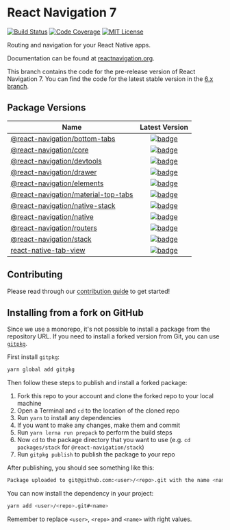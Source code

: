 # React Navigation 7

[![Build Status][build-badge]][build]
[![Code Coverage][coverage-badge]][coverage]
[![MIT License][license-badge]][license]

Routing and navigation for your React Native apps.

Documentation can be found at [reactnavigation.org](https://reactnavigation.org/).

This branch contains the code for the pre-release version of React Navigation 7. You can find the code for the latest stable version in the [6.x branch](https://github.com/react-navigation/react-navigation/tree/6.x).

## Package Versions

| Name                                                                         |                                                                      Latest Version                                                                       |
| ---------------------------------------------------------------------------- | :-------------------------------------------------------------------------------------------------------------------------------------------------------: |
| [@react-navigation/bottom-tabs](/packages/bottom-tabs)                       |          [![badge](https://img.shields.io/npm/v/@react-navigation/bottom-tabs.svg)](https://www.npmjs.com/package/@react-navigation/bottom-tabs)          |
| [@react-navigation/core](/packages/core)                                     |                 [![badge](https://img.shields.io/npm/v/@react-navigation/core.svg)](https://www.npmjs.com/package/@react-navigation/core)                 |
| [@react-navigation/devtools](/packages/devtools)                             |             [![badge](https://img.shields.io/npm/v/@react-navigation/devtools.svg)](https://www.npmjs.com/package/@react-navigation/devtools)             |
| [@react-navigation/drawer](/packages/drawer)                                 |               [![badge](https://img.shields.io/npm/v/@react-navigation/drawer.svg)](https://www.npmjs.com/package/@react-navigation/drawer)               |
| [@react-navigation/elements](/packages/elements)                             |             [![badge](https://img.shields.io/npm/v/@react-navigation/elements.svg)](https://www.npmjs.com/package/@react-navigation/elements)             |
| [@react-navigation/material-top-tabs](/packages/material-top-tabs)           |    [![badge](https://img.shields.io/npm/v/@react-navigation/material-top-tabs.svg)](https://www.npmjs.com/package/@react-navigation/material-top-tabs)    |
| [@react-navigation/native-stack](/packages/native-stack)                     |            [![badge](https://img.shields.io/npm/v/@react-navigation/native-stack.svg)](https://www.npmjs.com/package/@react-navigation/native-stack)             |
| [@react-navigation/native](/packages/native)                                 |               [![badge](https://img.shields.io/npm/v/@react-navigation/native.svg)](https://www.npmjs.com/package/@react-navigation/native)               |
| [@react-navigation/routers](/packages/routers)                               |              [![badge](https://img.shields.io/npm/v/@react-navigation/routers.svg)](https://www.npmjs.com/package/@react-navigation/routers)              |
| [@react-navigation/stack](/packages/stack)                                   |                [![badge](https://img.shields.io/npm/v/@react-navigation/stack.svg)](https://www.npmjs.com/package/@react-navigation/stack)                |
| [react-native-tab-view](/packages/react-native-tab-view) |        [![badge](https://img.shields.io/npm/v/react-native-tab-view.svg)](https://www.npmjs.com/package/react-native-tab-view)        |

## Contributing

Please read through our [contribution guide](CONTRIBUTING.md) to get started!

## Installing from a fork on GitHub

Since we use a monorepo, it's not possible to install a package from the repository URL. If you need to install a forked version from Git, you can use [`gitpkg`](https://github.com/ramasilveyra/gitpkg).

First install `gitpkg`:

```sh
yarn global add gitpkg
```

Then follow these steps to publish and install a forked package:

1. Fork this repo to your account and clone the forked repo to your local machine
1. Open a Terminal and `cd` to the location of the cloned repo
1. Run `yarn` to install any dependencies
1. If you want to make any changes, make them and commit
1. Run `yarn lerna run prepack` to perform the build steps
1. Now `cd` to the package directory that you want to use (e.g. `cd packages/stack` for `@react-navigation/stack`)
1. Run `gitpkg publish` to publish the package to your repo

After publishing, you should see something like this:

```sh
Package uploaded to git@github.com:<user>/<repo>.git with the name <name>
```

You can now install the dependency in your project:

```sh
yarn add <user>/<repo>.git#<name>
```

Remember to replace `<user>`, `<repo>` and `<name>` with right values.

<!-- badges -->

[build-badge]: https://github.com/react-navigation/react-navigation/actions/workflows/ci.yml/badge.svg
[build]: https://github.com/react-navigation/react-navigation/actions/workflows/ci.yml
[coverage-badge]: https://img.shields.io/codecov/c/github/react-navigation/react-navigation.svg
[coverage]: https://codecov.io/github/react-navigation/react-navigation
[license-badge]: https://img.shields.io/npm/l/@react-navigation/core.svg
[license]: https://opensource.org/licenses/MIT
